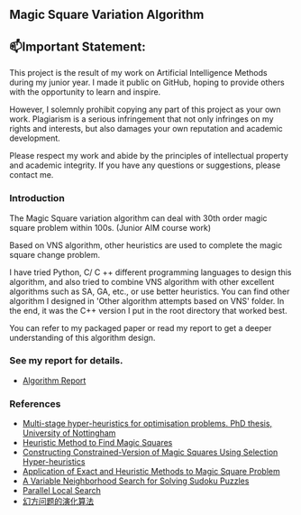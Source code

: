 ## Magic Square Variation Algorithm

## 📫Important Statement:

This project is the result of my work on Artificial Intelligence Methods during my junior year. I made it public on GitHub, hoping to provide others with the opportunity to learn and inspire.

However, I solemnly prohibit copying any part of this project as your own work. Plagiarism is a serious infringement that not only infringes on my rights and interests, but also damages your own reputation and academic development.

Please respect my work and abide by the principles of intellectual property and academic integrity. If you have any questions or suggestions, please contact me.

### Introduction
The Magic Square variation algorithm can deal with 30th order magic square problem within 100s. (Junior AIM course work)

Based on VNS algorithm, other heuristics are used to complete the magic square change problem.

I have tried Python, C/ C ++ different programming languages to design this algorithm, and also tried to combine VNS algorithm with other excellent algorithms such as SA, GA, etc., or use better heuristics. You can find other algorithm I designed in 'Other algorithm attempts based on VNS' folder. In the end, it was the C++ version I put in the root directory that worked best.

You can refer to my packaged paper or read my report to get a deeper understanding of this algorithm design.

### See my report for details.
- [Algorithm Report](Algorithm_Report.pdf)

### References
- [Multi-stage hyper-heuristics for optimisation problems. PhD thesis, University of Nottingham](References/Multi_stage_hyper_heuristics_for_optimisation_problems.pdf)
- [Heuristic Method to Find Magic Squares](References/Heuristic_Method_to_Find_Magic_Squares.pdf)
- [Constructing Constrained-Version of Magic Squares Using Selection Hyper-heuristics](References/Constructing_Constrained_Version_of_Magic_Squares_Using_Selection_Hyper_heuristics.pdf)
- [Application of Exact and Heuristic Methods to Magic Square Problem](References/Application_of_Exact_and_Heuristic_Methods_to_Magic_Square_Problem.pdf)
- [A Variable Neighborhood Search for Solving Sudoku Puzzles](References/A_Variable_Neighborhood_Search_for_Solving_Sudoku_Puzzles.pdf)
- [Parallel Local Search](References/Parallel_Local_Search.pdf)
- [幻方问题的演化算法](References/幻方问题的演化算法_谢涛.pdf)
